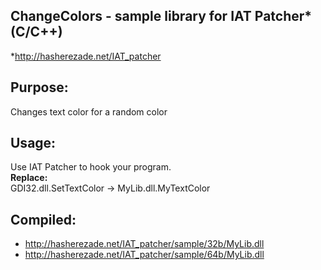 ChangeColors - sample library for IAT Patcher* (C/C++)
--
*http://hasherezade.net/IAT_patcher<br/>

Purpose:<br/>
-
Changes text color for a random color

Usage:<br/>
--
Use IAT Patcher to hook your program.<br/>
<b>Replace:</b><br/>
GDI32.dll.SetTextColor -> MyLib.dll.MyTextColor<br/>

Compiled:
--
+ http://hasherezade.net/IAT_patcher/sample/32b/MyLib.dll
+ http://hasherezade.net/IAT_patcher/sample/64b/MyLib.dll
